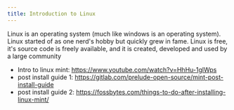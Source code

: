 ```yaml
---
title: Introduction to Linux
---
```


Linux is an operating system (much like windows is an operating system). Linux started of as one nerd's hobby but quickly grew in fame. Linux is free, it's source code is freely available, and it is created, developed and used by a large community

- Intro to linux mint: https://www.youtube.com/watch?v=HhHu-1glWps
- post install guide 1: https://gitlab.com/prelude-open-source/mint-post-install-guide
- post install guide 2: https://fossbytes.com/things-to-do-after-installing-linux-mint/


